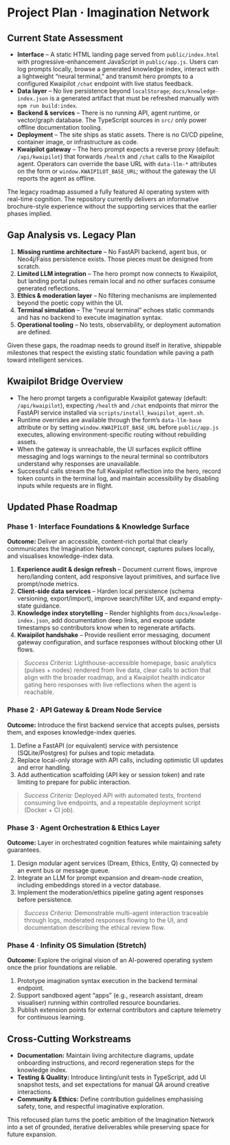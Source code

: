# Project Plan · Imagination Network

## Current State Assessment

- **Interface** – A static HTML landing page served from `public/index.html` with progressive-enhancement JavaScript in `public/app.js`. Users can log prompts locally, browse a generated knowledge index, interact with a lightweight “neural terminal,” and transmit hero prompts to a configured Kwaipilot `/chat` endpoint with live status feedback.
- **Data layer** – No live persistence beyond `localStorage`; `docs/knowledge-index.json` is a generated artifact that must be refreshed manually with `npm run build:index`.
- **Backend & services** – There is no running API, agent runtime, or vector/graph database. The TypeScript sources in `src/` only power offline documentation tooling.
- **Deployment** – The site ships as static assets. There is no CI/CD pipeline, container image, or infrastructure as code.
- **Kwaipilot gateway** – The hero prompt expects a reverse proxy (default: `/api/kwaipilot`) that forwards `/health` and `/chat` calls to the Kwaipilot agent. Operators can override the base URL with `data-llm-*` attributes on the form or `window.KWAIPILOT_BASE_URL`; without the gateway the UI reports the agent as offline.

The legacy roadmap assumed a fully featured AI operating system with real-time cognition. The repository currently delivers an informative brochure-style experience without the supporting services that the earlier phases implied.

## Gap Analysis vs. Legacy Plan

1. **Missing runtime architecture** – No FastAPI backend, agent bus, or Neo4j/Faiss persistence exists. Those pieces must be designed from scratch.
2. **Limited LLM integration** – The hero prompt now connects to Kwaipilot, but landing portal pulses remain local and no other surfaces consume generated reflections.
3. **Ethics & moderation layer** – No filtering mechanisms are implemented beyond the poetic copy within the UI.
4. **Terminal simulation** – The “neural terminal” echoes static commands and has no backend to execute imagination syntax.
5. **Operational tooling** – No tests, observability, or deployment automation are defined.

Given these gaps, the roadmap needs to ground itself in iterative, shippable milestones that respect the existing static foundation while paving a path toward intelligent services.

## Kwaipilot Bridge Overview

- The hero prompt targets a configurable Kwaipilot gateway (default: `/api/kwaipilot`), expecting `/health` and `/chat` endpoints that mirror the FastAPI service installed via `scripts/install_kwaipilot_agent.sh`.
- Runtime overrides are available through the form’s `data-llm-base` attribute or by setting `window.KWAIPILOT_BASE_URL` before `public/app.js` executes, allowing environment-specific routing without rebuilding assets.
- When the gateway is unreachable, the UI surfaces explicit offline messaging and logs warnings to the neural terminal so contributors understand why responses are unavailable.
- Successful calls stream the full Kwaipilot reflection into the hero, record token counts in the terminal log, and maintain accessibility by disabling inputs while requests are in flight.

## Updated Phase Roadmap

### Phase 1 · Interface Foundations & Knowledge Surface
**Outcome:** Deliver an accessible, content-rich portal that clearly communicates the Imagination Network concept, captures pulses locally, and visualises knowledge-index data.

1. **Experience audit & design refresh** – Document current flows, improve hero/landing content, add responsive layout primitives, and surface live prompt/node metrics.
2. **Client-side data services** – Harden local persistence (schema versioning, export/import), improve search/filter UX, and expand empty-state guidance.
3. **Knowledge index storytelling** – Render highlights from `docs/knowledge-index.json`, add documentation deep links, and expose update timestamps so contributors know when to regenerate artifacts.
4. **Kwaipilot handshake** – Provide resilient error messaging, document gateway configuration, and surface responses without blocking other UI flows.

> _Success Criteria:_ Lighthouse-accessible homepage, basic analytics (pulses + nodes) rendered from live data, clear calls to action that align with the broader roadmap, and a Kwaipilot health indicator gating hero responses with live reflections when the agent is reachable.

### Phase 2 · API Gateway & Dream Node Service
**Outcome:** Introduce the first backend service that accepts pulses, persists them, and exposes knowledge-index queries.

1. Define a FastAPI (or equivalent) service with persistence (SQLite/Postgres) for pulses and topic metadata.
2. Replace local-only storage with API calls, including optimistic UI updates and error handling.
3. Add authentication scaffolding (API key or session token) and rate limiting to prepare for public interaction.

> _Success Criteria:_ Deployed API with automated tests, frontend consuming live endpoints, and a repeatable deployment script (Docker + CI job).

### Phase 3 · Agent Orchestration & Ethics Layer
**Outcome:** Layer in orchestrated cognition features while maintaining safety guarantees.

1. Design modular agent services (Dream, Ethics, Entity, Q) connected by an event bus or message queue.
2. Integrate an LLM for prompt expansion and dream-node creation, including embeddings stored in a vector database.
3. Implement the moderation/ethics pipeline gating agent responses before persistence.

> _Success Criteria:_ Demonstrable multi-agent interaction traceable through logs, moderated responses flowing to the UI, and documentation describing the ethical review flow.

### Phase 4 · Infinity OS Simulation (Stretch)
**Outcome:** Explore the original vision of an AI-powered operating system once the prior foundations are reliable.

1. Prototype imagination syntax execution in the backend terminal endpoint.
2. Support sandboxed agent “apps” (e.g., research assistant, dream visualiser) running within controlled resource boundaries.
3. Publish extension points for external contributors and capture telemetry for continuous learning.

## Cross-Cutting Workstreams

- **Documentation:** Maintain living architecture diagrams, update onboarding instructions, and record regeneration steps for the knowledge index.
- **Testing & Quality:** Introduce linting/unit tests in TypeScript, add UI snapshot tests, and set expectations for manual QA around creative interactions.
- **Community & Ethics:** Define contribution guidelines emphasising safety, tone, and respectful imaginative exploration.

This refocused plan turns the poetic ambition of the Imagination Network into a set of grounded, iterative deliverables while preserving space for future expansion.
